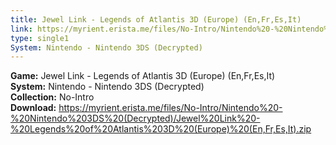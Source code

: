 ```yaml
---
title: Jewel Link - Legends of Atlantis 3D (Europe) (En,Fr,Es,It)
link: https://myrient.erista.me/files/No-Intro/Nintendo%20-%20Nintendo%203DS%20(Decrypted)/Jewel%20Link%20-%20Legends%20of%20Atlantis%203D%20(Europe)%20(En,Fr,Es,It).zip
type: single1
System: Nintendo - Nintendo 3DS (Decrypted)
---
```

<b>Game:</b> Jewel Link - Legends of Atlantis 3D (Europe) (En,Fr,Es,It)<br>
<b>System:</b> Nintendo - Nintendo 3DS (Decrypted)<br>
<b>Collection:</b> No-Intro<br>
<b>Download:</b> https://myrient.erista.me/files/No-Intro/Nintendo%20-%20Nintendo%203DS%20(Decrypted)/Jewel%20Link%20-%20Legends%20of%20Atlantis%203D%20(Europe)%20(En,Fr,Es,It).zip